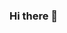 ### Hi there 👋

<!--
**CarlaMoore3/CarlaMoore3** is a ✨ _special_ ✨ repository because its `README.md` (this file) appears on your GitHub profile.

Here are some ideas to get you started:

- 🔭 I’m currently working on learning about back-end web development.
- 🌱 I’m currently learning javascript
- 👯 I’m looking to collaborate on coding projects.
- 🤔 I’m looking for help with learning about servers.
- 💬 Ask me about my writing.
-->
